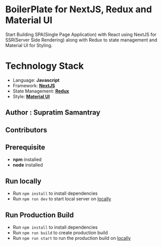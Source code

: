 # BoilerPlate for NextJS, Redux and Material UI

Start Building SPA(Single Page Application) with React using NextJS for SSR(Server Side Rendering) along with Redux to state management and Material UI for Styling.

  

# Technology Stack

- Language: **Javascript**
- Framework: [**NextJS**](https://www.npmjs.com/package/next)
- State Management: [**Redux**](https://www.npmjs.com/package/redux)
- Style: [**Material UI**](https://www.npmjs.com/package/@material-ui/core)

## Author : Supratim Samantray

## Contributors

## Prerequisite
-  **npm** installed
-  **node** installed

## Run locally

- Run `npm install` to install dependencies
- Run `npm run dev` to start local server on [locally](http://localhost:8080)

  

## Run Production Build

- Run `npm install` to install dependencies
- Run `npm run build` to create production build
- Run `npm run start` to run the production build on [locally](http://localhost:8081)